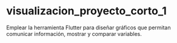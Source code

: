 # visualizacion_proyecto_corto_1
Emplear la herramienta Flutter para diseñar gráficos que permitan comunicar información, mostrar y comparar variables.

